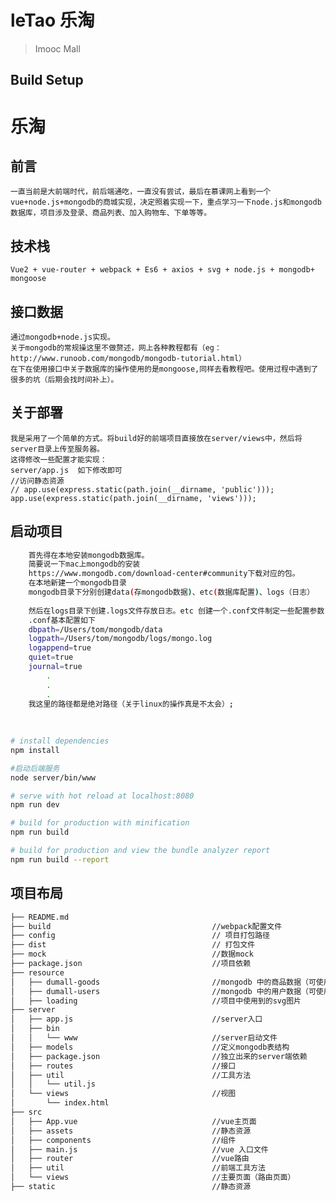 # leTao 乐淘

> Imooc Mall 

## Build Setup

# 乐淘

## 前言
    一直当前是大前端时代，前后端通吃，一直没有尝试，最后在慕课网上看到一个vue+node.js+mongodb的商城实现，决定照着实现一下，重点学习一下node.js和mongodb数据库，项目涉及登录、商品列表、加入购物车、下单等等。
   
## 技术栈
    Vue2 + vue-router + webpack + Es6 + axios + svg + node.js + mongodb+ mongoose

## 接口数据
    通过mongodb+node.js实现。
    关于mongodb的常规操这里不做赘述，网上各种教程都有（eg：http://www.runoob.com/mongodb/mongodb-tutorial.html）
    在下在使用接口中关于数据库的操作使用的是mongoose,同样去看教程吧。使用过程中遇到了很多的坑（后期会找时间补上）。
    
## 关于部署
    我是采用了一个简单的方式。将build好的前端项目直接放在server/views中，然后将server目录上传至服务器。
    这得修改一些配置才能实现：
    server/app.js  如下修改即可
    //访问静态资源
    // app.use(express.static(path.join(__dirname, 'public')));
    app.use(express.static(path.join(__dirname, 'views')));

## 启动项目
``` bash
    首先得在本地安装mongodb数据库。
    简要说一下mac上mongodb的安装
    https://www.mongodb.com/download-center#community下载对应的包。
    在本地新建一个mongodb目录
    mongodb目录下分别创建data(存mongodb数据)、etc(数据库配置)、logs（日志）
    
    然后在logs目录下创建.logs文件存放日志。etc 创建一个.conf文件制定一些配置参数
    .conf基本配置如下
    dbpath=/Users/tom/mongodb/data
    logpath=/Users/tom/mongodb/logs/mongo.log
    logappend=true
    quiet=true
    journal=true 
        .
        .
        .
    我这里的路径都是绝对路径（关于linux的操作真是不太会）;               
    
  
   
# install dependencies
npm install

#启动后端服务
node server/bin/www

# serve with hot reload at localhost:8080
npm run dev

# build for production with minification
npm run build

# build for production and view the bundle analyzer report
npm run build --report
```

## 项目布局

```txt
├── README.md
├── build                                    //webpack配置文件
├── config                                   // 项目打包路径
├── dist                                     // 打包文件
├── mock                                     //数据mock
├── package.json                             //项目依赖
├── resource                                
│   ├── dumall-goods                         //mongodb 中的商品数据（可使用mongoimport导入）
│   ├── dumall-users                         //mongodb 中的用户数据（可使用mongoimport导入）
│   ├── loading                              //项目中使用到的svg图片
├── server
│   ├── app.js                               //server入口
│   ├── bin                     
│   │   └── www                              //server启动文件
│   ├── models                               //定义mongodb表结构
│   ├── package.json                         //独立出来的server端依赖
│   ├── routes                               //接口
│   ├── util                                 //工具方法
│   │   └── util.js
│   └── views                                //视图
│       └── index.html
├── src
│   ├── App.vue                              //vue主页面
│   ├── assets                               //静态资源
│   ├── components                           //组件
│   ├── main.js                              //vue 入口文件
│   ├── router                               //vue路由
│   ├── util                                 //前端工具方法
│   └── views                                //主要页面（路由页面）
├── static                                   //静态资源
```
